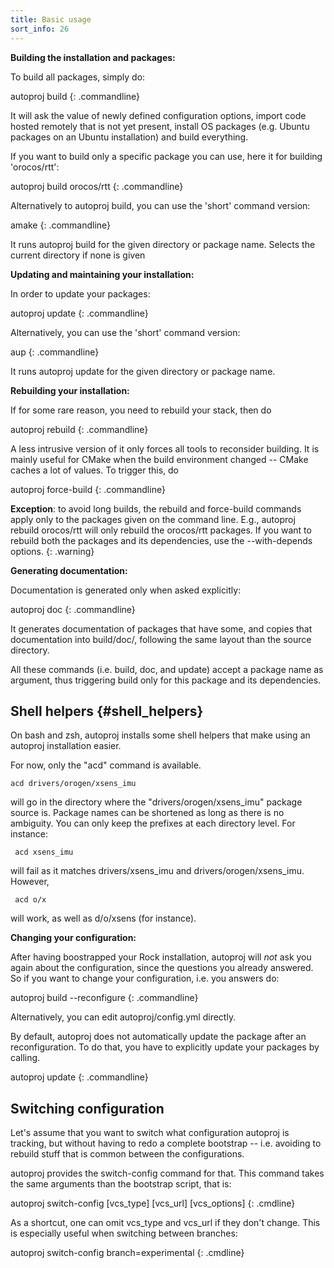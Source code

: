 ```yaml
---
title: Basic usage
sort_info: 26
---
```


**Building the installation and packages:**

To build all packages, simply do:

autoproj build
{: .commandline}

It will ask the value of newly defined configuration options, import code hosted
remotely that is not yet present, install OS packages (e.g. Ubuntu packages on
an Ubuntu installation) and build everything.

If you want to build only a specific package you can use, here it for building 'orocos/rtt':

autoproj build orocos/rtt
{: .commandline}


Alternatively to autoproj build, you can use the 'short' command version:

amake 
{: .commandline}

It runs autoproj build for the given directory or package name.
Selects the current directory if none is given



**Updating and maintaining your installation:**

In order to update your packages:

autoproj update
{: .commandline}

Alternatively, you can use the 'short' command version:

aup 
{: .commandline}

It runs autoproj update for the given directory or package name.

**Rebuilding your installation:**

If for some rare reason, you need to rebuild your stack, then do

autoproj rebuild
{: .commandline}

A less intrusive version of it only forces all tools to reconsider building. It
is mainly useful for CMake when the build environment changed -- CMake caches a
lot of values. To trigger this, do

autoproj force-build
{: .commandline}

**Exception**: to avoid long builds, the rebuild and force-build commands apply only
to the packages given on the command line. E.g., autoproj rebuild orocos/rtt
will only rebuild the orocos/rtt packages. If you want to rebuild both the
packages and its dependencies, use the --with-depends options.
{: .warning}

**Generating documentation:**

Documentation is generated only when asked explicitly:

autoproj doc
{: .commandline}

It generates documentation of packages that have some, and copies that
documentation into build/doc/, following the same layout than the source
directory.

All these commands (i.e. build, doc, and update) accept a package name as
argument, thus triggering build only for this package and its dependencies.

Shell helpers {#shell_helpers}
-------------
On bash and zsh, autoproj installs some shell helpers that make using an
autoproj installation easier.

For now, only the "acd" command is available.

    acd drivers/orogen/xsens_imu

will go in the directory where the "drivers/orogen/xsens_imu" package source is.
Package names can be shortened as long as there is no ambiguity. You can only
keep the prefixes at each directory level. For instance:

     acd xsens_imu

will fail as it matches drivers/xsens_imu and drivers/orogen/xsens_imu. However,

     acd o/x

will work, as well as d/o/xsens (for instance).


**Changing your configuration:**

After having boostrapped your Rock installation, autoproj will *not* ask you again about the configuration, since 
the questions you already answered. So if you want to change your configuration, i.e. you answers do:

autoproj build --reconfigure
{: .commandline}

Alternatively, you can edit autoproj/config.yml directly.

By default, autoproj does not automatically update the package after an reconfiguration. To do
that, you have to explicitly update your packages by calling. 

autoproj update
{: .commandline}


Switching configuration
-------------------------------------------
Let's assume that you want to switch what configuration autoproj is tracking,
but without having to redo a complete bootstrap -- i.e. avoiding to rebuild
stuff that is common between the configurations.

autoproj provides the switch-config command for that. This command takes the
same arguments than the bootstrap script, that is:

autoproj switch-config \[vcs_type] \[vcs_url] \[vcs_options]
{: .cmdline}

As a shortcut, one can omit vcs_type and vcs_url if they don't change.
This is especially useful when switching between branches:

autoproj switch-config branch=experimental
{: .cmdline}



